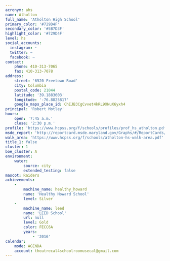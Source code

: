 ```yaml
---
acronym: ahs
name: Atholton
full_name: 'Atholton High School'
primary_color: '#729D4F'
secondary_color: '#5B7D3F'
highlight_color: '#729D4F'
level: hs
social_accounts:
  instagram: ~
  twitter: ~
  facebook: ~
contact:
    phone: 410-313-7065
    fax: 410-313-7078
address:
    street: '6520 Freetown Road'
    city: Columbia
    postal_code: 21044
    latitude: '39.1883603'
    longitude: '-76.8825817'
    google_maps_place_id: ChIJB3CgCvvet4kRL9XNuX6yxh4
principal: 'Robert Motley'
hours:
    open: '7:45 a.m.'
    close: '2:30 p.m.'
profile: 'https://www.hcpss.org/f/schools/profiles/prof_hs_atholton.pdf'
msde_report: 'http://reportcard.msde.maryland.gov/Graphs/#/ReportCards/ReportCardSchool/1//1/13/0509/'
walk_area: 'https://www.hcpss.org/f/schools/atholton-hs-walk-area.pdf'
title_1: false
cluster: 1
boe_cluster: A
environment:
    water:
        source: city
        extended_testing: false
mascot: Raiders
achievements:
    -
        machine_name: healthy_howard
        name: 'Healthy Howard School'
        level: Silver
    -
        machine_name: leed
        name: 'LEED School'
        url: null
        level: Gold
        color: FECC6A
        years:
            - '2016'
calendar:
    mode: AGENDA
    account: theatrecal4schoolroomusecal@gmail.com
---
```

